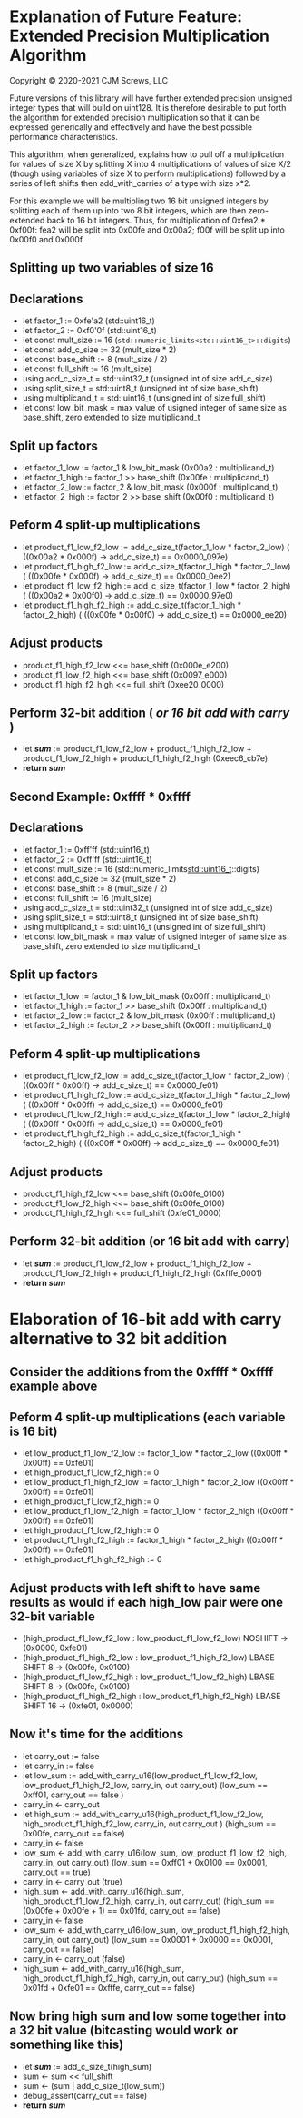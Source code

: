 # Explanation of Future Feature: Extended Precision Multiplication Algorithm
Copyright © 2020-2021 CJM Screws, LLC  

Future versions of this library will have further extended precision unsigned integer types that will build on uint128.  It is therefore desirable to put forth the algorithm for extended precision multiplication so that it can be expressed generically and effectively and have the best possible performance characteristics.

This algorithm, when generalized, explains how to pull off a multiplication for values of size X by splitting X into 4 multiplications of values of size X/2 (though using variables of size X to perform multiplications) followed by a series of left shifts then add_with_carries of a type with size x*2.

For this example we will be multipling two 16 bit unsigned integers by splitting each of them up into two 8 bit integers, which are then zero-extended back to 16 bit integers.  Thus, for multiplication of 0xfea2 * 0xf00f: fea2 will be split into 0x00fe and 0x00a2; f00f will be split up into 0x00f0 and 0x000f.

## Splitting up two variables of size 16  
## Declarations
* let factor_1 := 0xfe'a2 (std::uint16_t)
* let factor_2 := 0xf0'0f (std::uint16_t)
* let const mult_size := 16 (`std::numeric_limits<std::uint16_t>::digits`)
* let const add_c_size := 32 (mult_size * 2)
* let const base_shift := 8 (mult_size / 2)
* let const full_shift := 16 (mult_size)
* using add_c_size_t = std::uint32_t (unsigned int of size add_c_size)
* using split_size_t = std::uint8_t (unsigned int of size base_shift)
* using multiplicand_t = std::uint16_t (unsigned int of size full_shift)
* let const low_bit_mask = max value of usigned integer of same size as base_shift, zero extended to size multiplicand_t  

## Split up factors
* let factor_1_low := factor_1 & low_bit_mask (0x00a2 : multiplicand_t) 
* let factor_1_high := factor_1 >> base_shift (0x00fe : multiplicand_t)
* let factor_2_low := factor_2 & low_bit_mask (0x000f : multiplicand_t)
* let factor_2_high := factor_2 >> base_shift (0x00f0 : multiplicand_t)    
## Peform 4 split-up multiplications 
* let product_f1_low_f2_low := add_c_size_t(factor_1_low * factor_2_low)      ( ((0x00a2 * 0x000f) -> add_c_size_t) == 0x0000_097e)
* let product_f1_high_f2_low := add_c_size_t(factor_1_high * factor_2_low)    ( ((0x00fe * 0x000f) -> add_c_size_t) == 0x0000_0ee2)
* let product_f1_low_f2_high := add_c_size_t(factor_1_low * factor_2_high)    ( ((0x00a2 * 0x00f0) -> add_c_size_t) == 0x0000_97e0)
* let product_f1_high_f2_high := add_c_size_t(factor_1_high * factor_2_high)  ( ((0x00fe * 0x00f0) -> add_c_size_t) == 0x0000_ee20)
## Adjust products
* product_f1_high_f2_low <<= base_shift (0x000e_e200)
* product_f1_low_f2_high <<= base_shift (0x0097_e000)
* product_f1_high_f2_high <<= full_shift (0xee20_0000)
## Perform 32-bit addition ( *or 16 bit add with carry* )
* let ***sum*** := product_f1_low_f2_low + product_f1_high_f2_low + product_f1_low_f2_high + product_f1_high_f2_high (0xeec6_cb7e)
* **return *sum***

## Second Example: 0xffff * 0xffff  
## Declarations
* let factor_1 := 0xff'ff (std::uint16_t)
* let factor_2 := 0xff'ff (std::uint16_t)
* let const mult_size := 16 (std::numeric_limits<std::uint16_t>::digits)
* let const add_c_size := 32 (mult_size * 2)
* let const base_shift := 8 (mult_size / 2)
* let const full_shift := 16 (mult_size)
* using add_c_size_t = std::uint32_t (unsigned int of size add_c_size)
* using split_size_t = std::uint8_t (unsigned int of size base_shift)
* using multiplicand_t = std::uint16_t (unsigned int of size full_shift)
* let const low_bit_mask = max value of usigned integer of same size as base_shift, zero extended to size multiplicand_t  

## Split up factors
* let factor_1_low := factor_1 & low_bit_mask (0x00ff : multiplicand_t) 
* let factor_1_high := factor_1 >> base_shift (0x00ff : multiplicand_t)
* let factor_2_low := factor_2 & low_bit_mask (0x00ff : multiplicand_t)
* let factor_2_high := factor_2 >> base_shift (0x00ff : multiplicand_t)   

## Peform 4 split-up multiplications 
* let product_f1_low_f2_low := add_c_size_t(factor_1_low * factor_2_low)      ( ((0x00ff * 0x00ff) -> add_c_size_t) == 0x0000_fe01)
* let product_f1_high_f2_low := add_c_size_t(factor_1_high * factor_2_low)    ( ((0x00ff * 0x00ff) -> add_c_size_t) == 0x0000_fe01)
* let product_f1_low_f2_high := add_c_size_t(factor_1_low * factor_2_high)    ( ((0x00ff * 0x00ff) -> add_c_size_t) == 0x0000_fe01)
* let product_f1_high_f2_high := add_c_size_t(factor_1_high * factor_2_high)  ( ((0x00ff * 0x00ff) -> add_c_size_t) == 0x0000_fe01)

## Adjust products
* product_f1_high_f2_low <<= base_shift (0x00fe_0100)
* product_f1_low_f2_high <<= base_shift (0x00fe_0100)
* product_f1_high_f2_high <<= full_shift (0xfe01_0000)

## Perform 32-bit addition (or 16 bit add with carry)
* let ***sum*** := product_f1_low_f2_low + product_f1_high_f2_low + product_f1_low_f2_high + product_f1_high_f2_high (0xfffe_0001)
* **return *sum***


# Elaboration of 16-bit add with carry alternative to 32 bit addition
## Consider the additions from the 0xffff * 0xffff example above
## Peform 4 split-up multiplications (each variable is 16 bit)
* let low_product_f1_low_f2_low := factor_1_low * factor_2_low      ((0x00ff * 0x00ff) == 0xfe01)
* let high_product_f1_low_f2_high := 0
* let low_product_f1_high_f2_low := factor_1_high * factor_2_low    ((0x00ff * 0x00ff) == 0xfe01)
* let high_product_f1_low_f2_high := 0
* let low_product_f1_low_f2_high := factor_1_low * factor_2_high    ((0x00ff * 0x00ff) == 0xfe01)
* let high_product_f1_low_f2_high := 0
* let product_f1_high_f2_high := factor_1_high * factor_2_high      ((0x00ff * 0x00ff) == 0xfe01)
* let high_product_f1_high_f2_high := 0

## Adjust products with left shift to have same results as would if each high_low pair were one 32-bit variable
* (high_product_f1_low_f2_low    :   low_product_f1_low_f2_low)     NOSHIFT           -> (0x0000, 0xfe01)
* (high_product_f1_high_f2_low   :   low_product_f1_high_f2_low)    LBASE SHIFT 8     -> (0x00fe, 0x0100)
* (high_product_f1_low_f2_high   :   low_product_f1_low_f2_high)    LBASE SHIFT 8     -> (0x00fe, 0x0100)
* (high_product_f1_high_f2_high  :   low_product_f1_high_f2_high)   LBASE SHIFT 16    -> (0xfe01, 0x0000)

## Now it's time for the additions
* let carry_out := false
* let carry_in := false
* let low_sum := add_with_carry_u16(low_product_f1_low_f2_low, low_product_f1_high_f2_low, carry_in, out carry_out) (low_sum == 0xff01, carry_out == false )  
* carry_in <- carry_out
* let high_sum := add_with_carry_u16(high_product_f1_low_f2_low, high_product_f1_high_f2_low, carry_in, out carry_out ) (high_sum == 0x00fe, carry_out == false)
* carry_in <- false
* low_sum <- add_with_carry_u16(low_sum, low_product_f1_low_f2_high, carry_in, out carry_out) (low_sum == 0xff01 + 0x0100 == 0x0001, carry_out == true)
* carry_in <- carry_out (true)
* high_sum <- add_with_carry_u16(high_sum, high_product_f1_low_f2_high, carry_in, out carry_out) (high_sum == (0x00fe + 0x00fe + 1)
== 0x01fd, carry_out == false)
* carry_in <- false
* low_sum <- add_with_carry_u16(low_sum, low_product_f1_high_f2_high, carry_in, out carry_out) (low_sum == 0x0001 + 0x0000 == 0x0001, carry_out == false)
* carry_in <- carry_out (false)
* high_sum <- add_with_carry_u16(high_sum, high_product_f1_high_f2_high, carry_in, out carry_out) (high_sum == 0x01fd + 0xfe01 == 0xfffe, carry_out == false)

## Now bring high sum and low some together into a 32 bit value (bitcasting would work or something like this)
* let ***sum*** := add_c_size_t(high_sum)
* sum <- sum << full_shift
* sum <- (sum | add_c_size_t(low_sum))
* debug_assert(carry_out == false)
* **return *sum***